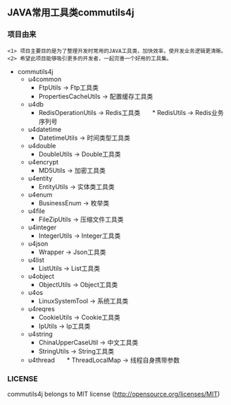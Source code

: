 ## JAVA常用工具类commutils4j

### 项目由来
````
<1> 项目主要目的是为了整理开发时常用的JAVA工具类，加快效率，使开发业务逻辑更清晰。
<2> 希望此项目能够吸引更多的开发者，一起完善一个好用的工具集。
````

* commutils4j
    * u4common
        * FtpUtils -> Ftp工具类
        * PropertiesCacheUtils -> 配置缓存工具类
    * u4db
        * RedisOperationUtils -> Redis工具类
        * RedisUtils -> Redis业务序列号
    * u4datetime
        * DatetimeUtils -> 时间类型工具类
    * u4double
        * DoubleUtils -> Double工具类
    * u4encrypt
        * MD5Utils -> 加密工具类
    * u4entity
        * EntityUtils -> 实体类工具类
    * u4enum
        * BusinessEnum -> 枚举类
    * u4file
        * FileZipUtils -> 压缩文件工具类
    * u4integer
        * IntegerUtils -> Integer工具类
    * u4json
        * Wrapper -> Json工具类
    * u4list
        * ListUtils -> List工具类
    * u4object
        * ObjectUtils -> Object工具类
    * u4os
        * LinuxSystemTool -> 系统工具类
    * u4reqres
        * CookieUtils -> Cookie工具类
        * IpUtils -> Ip工具类
    * u4string
        * ChinaUpperCaseUtil -> 中文工具类
        * StringUtils -> String工具类
    * u4thread
        * ThreadLocalMap -> 线程自身携带参数

### LICENSE
commutils4j belongs to MIT license (http://opensource.org/licenses/MIT)
